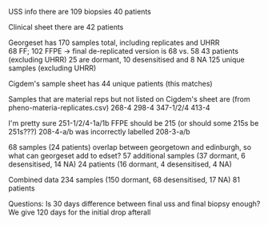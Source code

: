 USS info there are 
    109 biopsies
    40 patients

Clinical sheet there are 
    42 patients

Georgeset has
    170 samples total, including replicates and UHRR    
    68 FF; 102 FFPE -> final de-replicated version is 68 vs. 58
    43 patients (excluding UHRR)
        25 are dormant, 10 desensitised and 8 NA
    125 unique samples (excluding UHRR)

Cigdem's sample sheet has
    44 unique patients (this matches)


Samples that are material reps but not listed on Cigdem's sheet are (from pheno-materia-replicates.csv)
    268-4
    298-4
    347-1/2/4
    413-4

I'm pretty sure 251-1/2/4-1a/1b FFPE should be 215 (or should some 215s be 251s???)
208-4-a/b was incorrectly labelled 208-3-a/b

68 samples (24 patients) overlap between georgetown and edinburgh, so what can georgeset add to edset?
    57 additional samples (37 dormant, 6 desensitised, 14 NA)
    24 patients (16 dormant, 4 desensitised, 4 NA)

Combined data
    234 samples (150 dormant, 68 desensitised, 17 NA)
    81 patients


Questions:
    Is 30 days difference between final uss and final biopsy enough?
        We give 120 days for the initial drop afterall 
